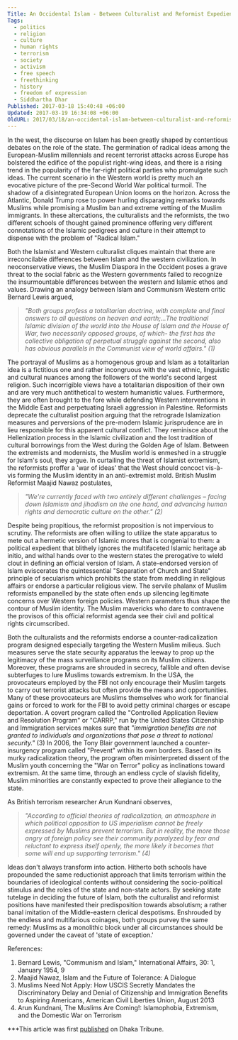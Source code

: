 ```yaml
---
Title: An Occidental Islam - Between Culturalist and Reformist Expediencies
Tags:
  - politics
  - religion
  - culture
  - human rights
  - terrorism
  - society
  - activism
  - free speech
  - freethinking
  - history
  - freedom of expression
  - Siddhartha Dhar
Published: 2017-03-18 15:40:48 +06:00
Updated: 2017-03-19 16:34:08 +06:00
OldURL: 2017/03/18/an-occidental-islam-between-culturalist-and-reformist-expediencies/
---
```



In the west, the discourse on Islam has been greatly shaped by contentious debates on the role of the state. The germination of radical ideas among the European-Muslim millennials and recent terrorist attacks across Europe has bolstered the edifice of the populist right-wing ideas, and there is a rising trend in the popularity of the far-right political parties who promulgate such ideas. The current scenario in the Western world is pretty much an evocative picture of the pre-Second World War political turmoil. The shadow of a disintegrated European Union looms on the horizon. Across the Atlantic, Donald Trump rose to power hurling disparaging remarks towards Muslims while promising a Muslim ban and extreme vetting of the Muslim immigrants.  In these altercations, the culturalists and the reformists, the two different schools of thought gained prominence offering very different connotations of the Islamic pedigrees and culture in their attempt to dispense with the problem of "Radical Islam." 

Both the Islamist and Western culturalist cliques maintain that there are irreconcilable differences between Islam and the western civilization. In neoconservative views, the Muslim Diaspora in the Occident poses a grave threat to the social fabric as the Western governments failed to recognize the insurmountable differences between the western and Islamic ethos and values. 
Drawing an analogy between Islam and Communism Western critic Bernard Lewis argued,


<em><blockquote>"Both groups profess a totalitarian doctrine, with complete and final answers to all questions on heaven and earth;...The traditional Islamic division of the world into the House of Islam and the House of War, two necessarily opposed groups, of which- the first has the collective obligation of perpetual struggle against the second, also has obvious parallels in the Communist view of world affairs." (1)</blockquote></em>



The portrayal of Muslims as a homogenous group and Islam as a totalitarian idea is a fictitious one and rather incongruous with the vast ethnic, linguistic and cultural nuances among the followers of the world's second largest religion. Such incorrigible views have a totalitarian disposition of their own and are very much antithetical to western humanistic values. Furthermore, they are often brought to the fore while defending Western interventions in the Middle East and perpetuating Israeli aggression in Palestine. 
Reformists deprecate the culturalist position arguing that the retrograde Islamization measures and perversions of the pre-modern Islamic jurisprudence are in lieu responsible for this apparent cultural conflict. They reminisce about the Hellenization process in the Islamic civilization and the lost tradition of cultural borrowings from the West during the Golden Age of Islam. Between the extremists and modernists, the Muslim world is enmeshed in a struggle for Islam's soul, they argue. In curtailing the threat of Islamist extremism, the reformists proffer a 'war of ideas' that the West should concoct vis-à-vis forming the Muslim identity in an anti-extremist mold.
British Muslim Reformist Maajid Nawaz postulates,


<blockquote>
<em>
"We're currently faced with two entirely different challenges – facing down Islamism and jihadism on the one hand, and advancing human rights and democratic culture on the other." (2)</em></blockquote>



Despite being propitious, the reformist proposition is not impervious to scrutiny. The reformists are often willing to utilize the state apparatus to mete out a hermetic version of Islamic mores that is congenial to them: a political expedient that blithely ignores the multifaceted Islamic heritage ab initio, and withal hands over to the western states the prerogative to wield clout in defining an official version of Islam. A state-endorsed version of Islam eviscerates the quintessential "Separation of Church and State" principle of secularism which prohibits the state from meddling in religious affairs or endorse a particular religious view. The servile phalanx of Muslim reformists empanelled by the state often ends up silencing legitimate concerns over Western foreign policies. Western parameters thus shape the contour of Muslim identity. The Muslim mavericks who dare to contravene the provisos of this official reformist agenda see their civil and political rights circumscribed. 
 
Both the culturalists and the reformists endorse a counter-radicalization program designed especially targeting the Western Muslim milieus. Such measures serve the state security apparatus the leeway to prop up the legitimacy of the mass surveillance programs on its Muslim citizens. Moreover, these programs are shrouded in secrecy, fallible and often devise subterfuges to lure Muslims towards extremism. In the USA, the provocateurs employed by the FBI not only encourage their Muslim targets to carry out terrorist attacks but often provide the means and opportunities. Many of these provocateurs are Muslims themselves who work for financial gains or forced to work for the FBI to avoid petty criminal charges or escape deportation. A covert program called the "Controlled Application Review and Resolution Program" or "CARRP," run by the United States Citizenship and Immigration services makes sure that <em>"immigration benefits are not granted to individuals and organizations that pose a threat to national security."</em> (3) In 2006,  the Tony Blair government launched a counter-insurgency program called "Prevent" within its own borders. Based on its murky radicalization theory, the program often misinterpreted dissent of the Muslim youth concerning the "War on Terror" policy as inclinations toward extremism. At the same time, through an endless cycle of slavish fidelity, Muslim minorities are constantly expected to prove their allegiance to the state. 



As British terrorism researcher Arun Kundnani observes,




<blockquote><em>"According to official theories of radicalization, an atmosphere in which political opposition to US imperialism cannot be freely expressed by Muslims prevent terrorism. But in reality, the more those angry at foreign policy see their community paralyzed by fear and reluctant to express itself openly, the more likely it becomes that some will end up supporting terrorism." (4)</em></blockquote>







Ideas don't always transform into action. Hitherto both schools have propounded the same reductionist approach that limits terrorism within the boundaries of ideological contents without considering the socio-political stimulus and the roles of the state and non-state actors. By seeking state tutelage in deciding the future of Islam, both the culturalist and reformist positions have manifested their predisposition towards absolutism; a rather banal imitation of the Middle-eastern clerical despotisms. Enshrouded by the endless and multifarious coinages, both groups purvey the same remedy:  Muslims as a monolithic block under all circumstances should be governed under the caveat of 'state of exception.' 



References:

1. Bernard Lewis, "Communism and Islam," International Affairs, 30: 1, January 1954, 9 
2. Maajid Nawaz, Islam and the Future of Tolerance: A Dialogue
3. Muslims Need Not Apply: How USCIS Secretly Mandates the Discriminatory Delay and Denial of Citizenship and Immigration Benefits to Aspiring Americans, American Civil Liberties Union, August 2013 
4. Arun Kundnani, The Muslims Are Coming!: Islamophobia, Extremism, and the Domestic War on Terrorism

***This article was first <a href="https://www.dhakatribune.com/opinion/op-ed/2017/03/17/one-religion-one-people/" target="_blank">published</a> on Dhaka Tribune.

